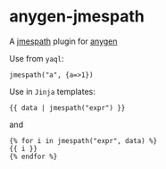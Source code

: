 # anygen-jmespath

A [jmespath](https://github.com/kshpytsya/anygen-jmespath) plugin for [anygen](https://github.com/kshpytsya/anygen)

Use from `yaql`:

```
jmespath("a", {a=>1})
```

Use in `Jinja` templates:

```
{{ data | jmespath("expr") }}
```

and

```
{% for i in jmespath("expr", data) %}
{{ i }}
{% endfor %}
```
